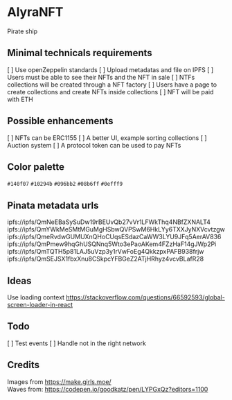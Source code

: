 # AlyraNFT

Pirate ship

## Minimal technicals requirements
[ ] Use openZeppelin standards
[ ] Upload metadatas and file on IPFS
[ ] Users must be able to see their NFTs and the NFT in sale
[ ] NTFs collections will be created through a NFT factory
[ ] Users have a page to create collections and create NFTs inside collections
[ ] NFT will be paid with ETH

## Possible enhancements
[ ] NFTs can be ERC1155
[ ] A better UI, example sorting collections
[ ] Auction system
[ ] A protocol token can be used to pay NFTs

## Color palette
``#140f07``
``#10294b``
``#096bb2``
``#08b6ff``
``#0efff9``

## Pinata metadata urls
ipfs://ipfs/QmNeEBaSySuDw19rBEUvQb27vVr1LFWkThq4NBfZXNALT4  
ipfs://ipfs/QmYWkMeSMtMGuMgHSbwQVPSwM6HkLYy6TXXJyNXVcvtzgw  
ipfs://ipfs/QmeRvdwGUMUXnQHoCUqsESdazCaWW3LYU9JFq5AerAV836  
ipfs://ipfs/QmPmew9hqGhUSQNnq5Wto3ePaoAKem4FZzHaF14gJWp2Pi  
ipfs://ipfs/QmTQTH5p81LAJ5uVzp3y1rVwFoEg4QkkzpxPAFB938frjw  
ipfs://ipfs/QmSEJSX1fbxXnu8CSkpcYFBGeZ2ATjHRhyz4vcvBLafR28  

## Ideas
Use loading context https://stackoverflow.com/questions/66592593/global-screen-loader-in-react

## Todo
[ ] Test events
[ ] Handle not in the right network

## Credits
Images from https://make.girls.moe/  
Waves from: https://codepen.io/goodkatz/pen/LYPGxQz?editors=1100
